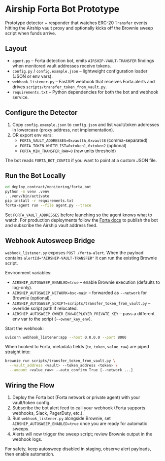 ﻿# Airship Forta Bot Prototype

Prototype detector + responder that watches ERC-20 `Transfer` events hitting the Airship vault proxy and optionally kicks off the Brownie sweep script when funds arrive.

## Layout

- `agent.py` – Forta detection bot, emits `AIRSHIP-VAULT-TRANSFER` findings when monitored vault addresses receive tokens.
- `config.py` / `config.example.json` – lightweight configuration loader (JSON or env vars).
- `webhook_listener.py` – FastAPI webhook that receives Forta alerts and drives `scripts/transfer_token_from_vault.py`.
- `requirements.txt` – Python dependencies for both the bot and webhook service.

## Configure the Detector

1. Copy `config.example.json` to `config.json` and list vault/token addresses in lowercase (proxy address, not implementation).
2. OR export env vars:
   - `FORTA_VAULT_ADDRESSES=0xvaultA,0xvaultB` (comma-separated)
   - `FORTA_TOKEN_WHITELIST=0xtoken1,0xtoken2` (optional)
   - `FORTA_MIN_TRANSFER_RAW=0` (raw units threshold)

The bot reads `FORTA_BOT_CONFIG` if you want to point at a custom JSON file.

## Run the Bot Locally

```bash
cd deploy_contract/monitoring/forta_bot
python -m venv .venv
. .venv/bin/activate
pip install -r requirements.txt
forta-agent run --file agent.py --trace
```

Set `FORTA_VAULT_ADDRESSES` before launching so the agent knows what to watch. For production deployments follow the [Forta docs](https://docs.forta.network/developers/cli/develop) to publish the bot and subscribe the Airship vault address feed.

## Webhook Autosweep Bridge

`webhook_listener.py` exposes `POST /forta-alert`. When the payload contains `alertId="AIRSHIP-VAULT-TRANSFER"` it can run the existing Brownie script.

Environment variables:

- `AIRSHIP_AUTOSWEEP_ENABLED=true` – enable Brownie execution (defaults to log-only).
- `AIRSHIP_AUTOSWEEP_NETWORK=bsc-main` – forwarded as `--network` for Brownie (optional).
- `AIRSHIP_AUTOSWEEP_SCRIPT=scripts/transfer_token_from_vault.py` – override script path if relocated.
- `AIRSHIP_AUTOSWEEP_OWNER_ENV=DEPLOYER_PRIVATE_KEY` – pass a different env var to the script (`--owner_key_env`).

Start the webhook:

```bash
uvicorn webhook_listener:app --host 0.0.0.0 --port 8000
```

When hooked to Forta, metadata fields (`to`, `token`, `value_raw`) are piped straight into:

```bash
brownie run scripts/transfer_token_from_vault.py \
  --vault_address <vault> --token_address <token> \
  --amount <value_raw> --auto_confirm True [--network ...]
```

## Wiring the Flow

1. Deploy the Forta bot (Forta network or private agent) with your vault/token config.
2. Subscribe the bot alert feed to call your webhook (Forta supports webhooks, Slack, PagerDuty, etc.).
3. Run `webhook_listener.py` alongside Brownie, set `AIRSHIP_AUTOSWEEP_ENABLED=true` once you are ready for automatic sweeps.
4. Alerts will now trigger the sweep script; review Brownie output in the webhook logs.

For safety, keep autosweep disabled in staging, observe alert payloads, then enable automation.